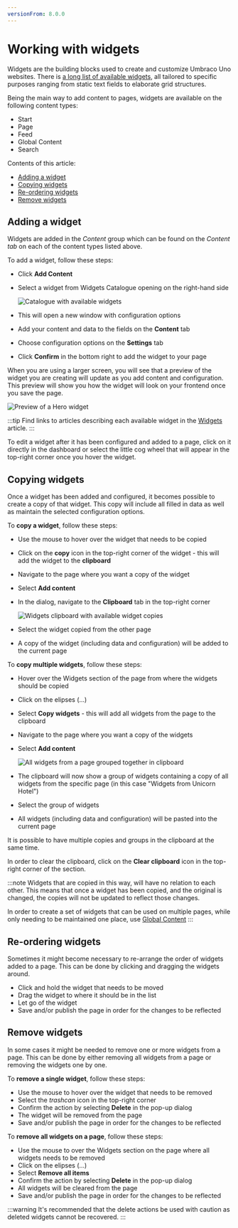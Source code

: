 ```yaml
---
versionFrom: 8.0.0
---
```


# Working with widgets

Widgets are the building blocks used to create and customize Umbraco Uno websites. There is [a long list of available widgets](../../Widgets), all tailored to specific purposes ranging from static text fields to elaborate grid structures.

Being the main way to add content to pages, widgets are available on the following content types:

* Start
* Page
* Feed
* Global Content
* Search

Contents of this article:

* [Adding a widget](#adding-a-widget)
* [Copying widgets](#copying-widgets)
* [Re-ordering widgets](#re-ordering-widgets)
* [Remove widgets](#remove-widgets)

## Adding a widget

Widgets are added in the *Content* group which can be found on the *Content tab* on each of the content types listed above.

To add a widget, follow these steps:

* Click **Add Content**
* Select a widget from Widgets Catalogue opening on the right-hand side

  ![Catalogue with available widgets](images/widgets-catalogue.png)

* This will open a new window with configuration options
* Add your content and data to the fields on the **Content** tab
* Choose configuration options on the **Settings** tab
* Click **Confirm** in the bottom right to add the widget to your page

When you are using a larger screen, you will see that a preview of the widget you are creating will update as you add content and configuration. This preview will show you how the widget will look on your frontend once you save the page.

![Preview of a Hero widget](images/widgets-preview.png)

:::tip
Find links to articles describing each available widget in the [Widgets](../../Widgets) article.
:::

To edit a widget after it has been configured and added to a page, click on it directly in the dashboard or select the little cog wheel that will appear in the top-right corner once you hover the widget.

## Copying widgets

Once a widget has been added and configured, it becomes possible to create a copy of that widget. This copy will include all filled in data as well as maintain the selected configuration options.

To **copy a widget**, follow these steps:

* Use the mouse to hover over the widget that needs to be copied
* Click on the **copy** icon in the top-right corner of the widget - this will add the widget to the **clipboard**
* Navigate to the page where you want a copy of the widget
* Select **Add content**
* In the dialog, navigate to the **Clipboard** tab in the top-right corner

  ![Widgets clipboard with available widget copies](images/hero-in-clipboard.png)

* Select the widget copied from the other page
* A copy of the widget (including data and configuration) will be added to the current page

To **copy multiple widgets**, follow these steps:

* Hover over the Widgets section of the page from where the widgets should be copied
* Click on the elipses (...)
* Select **Copy widgets** - this will add all widgets from the page to the clipboard
* Navigate to the page where you want a copy of the widgets
* Select **Add content**

  ![All widgets from a page grouped together in clipboard](images/widgets-from-page.png)

* The clipboard will now show a group of widgets containing a copy of all widgets from the specific page (in this case "Widgets from Unicorn Hotel")
* Select the group of widgets
* All widgets (including data and configuration) will be pasted into the current page

It is possible to have multiple copies and groups in the clipboard at the same time.

In order to clear the clipboard, click on the **Clear clipboard** icon in the top-right corner of the section.

:::note
Widgets that are copied in this way, will have no relation to each other. This means that once a widget has been copied, and the original is changed, the copies will not be updated to reflect those changes.

In order to create a set of widgets that can be used on multiple pages, while only needing to be maintained one place, use [Global Content](../../Uno-pedia/Content-Types/Global-Content)
:::

## Re-ordering widgets

Sometimes it might become necessary to re-arrange the order of widgets added to a page. This can be done by clicking and dragging the widgets around.

* Click and hold the widget that needs to be moved
* Drag the widget to where it should be in the list
* Let go of the widget
* Save and/or publish the page in order for the changes to be reflected

## Remove widgets

In some cases it might be needed to remove one or more widgets from a page. This can be done by either removing all widgets from a page or removing the widgets one by one.

To **remove a single widget**, follow these steps:

* Use the mouse to hover over the widget that needs to be removed
* Select the *trashcan* icon in the top-right corner
* Confirm the action by selecting **Delete** in the pop-up dialog
* The widget will be removed from the page
* Save and/or publish the page in order for the changes to be reflected

To **remove all widgets on a page**, follow these steps:

* Use the mouse to over the Widgets section on the page where all widgets needs to be removed
* Click on the elipses (...)
* Select **Remove all items**
* Confirm the action by selecting **Delete** in the pop-up dialog
* All widgets will be cleared from the page
* Save and/or publish the page in order for the changes to be reflected

:::warning
It's recommended that the delete actions be used with caution as deleted widgets cannot be recovered.
:::
